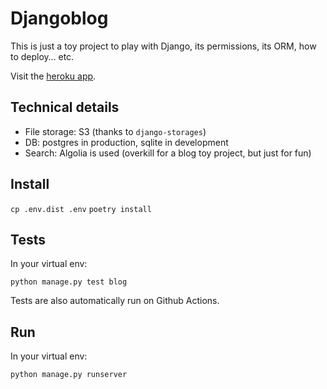 # Djangoblog

This is just a toy project to play with Django, its permissions, its ORM, how to deploy… etc.

Visit the [heroku app](https://djangoblog-einenlum.herokuapp.com/).

## Technical details

* File storage: S3 (thanks to `django-storages`)
* DB: postgres in production, sqlite in development
* Search: Algolia is used (overkill for a blog toy project, but just for fun)

## Install

`cp .env.dist .env`
`poetry install`

## Tests

In your virtual env:

`python manage.py test blog`

Tests are also automatically run on Github Actions.

## Run

In your virtual env:

`python manage.py runserver`
